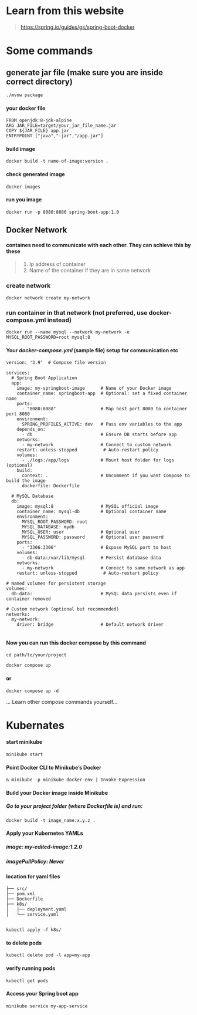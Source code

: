 # Learn from this website
>https://spring.io/guides/gs/spring-boot-docker
# Some commands
## generate jar file (make sure you are inside correct directory)
```
./mvnw package
```
#### your docker file
```
FROM openjdk:8-jdk-alpine
ARG JAR_FILE=target/your_jar_file_name.jar
COPY ${JAR_FILE} app.jar
ENTRYPOINT ["java","-jar","/app.jar"]
```
#### build image 
```
docker build -t name-of-image:version .
```

#### check generated image
```declarative
docker images

```
#### run you image
```declarative
docker run -p 8080:8080 spring-boot-app:1.0

```
## Docker Network
#### containes need to communicate with each other. They can achieve this by these
> 1. Ip address of container
> 2. Name of the container if they are in same network
### create network
```declarative
docker network create my-network
```
### run container in that network (not preferred, use docker-compose.yml instead)
```docker run --name springboot --network my-network my-springboot-image
docker run --name mysql --network my-network -e MYSQL_ROOT_PASSWORD=root mysql:8
```
#### Your _docker-compose.yml_ (sample file) setup for communication etc
```
version: '3.9'  # Compose file version

services:
  # Spring Boot Application
  app:
    image: my-springboot-image      # Name of your Docker image
    container_name: springboot-app  # Optional: set a fixed container name
    ports:
      - "8080:8080"                 # Map host port 8080 to container port 8080
    environment:
      SPRING_PROFILES_ACTIVE: dev   # Pass env variables to the app
    depends_on:
      - db                          # Ensure DB starts before app
    networks:
      - my-network                  # Connect to custom network
    restart: unless-stopped          # Auto-restart policy
    volumes:
      - ./logs:/app/logs            # Mount host folder for logs (optional)
    build:
      context: .                    # Uncomment if you want Compose to build the image
      dockerfile: Dockerfile

  # MySQL Database
  db:
    image: mysql:8                  # MySQL official image
    container_name: mysql-db        # Optional container name
    environment:
      MYSQL_ROOT_PASSWORD: root
      MYSQL_DATABASE: mydb
      MYSQL_USER: user              # Optional user
      MYSQL_PASSWORD: password      # Optional user password
    ports:
      - "3306:3306"                 # Expose MySQL port to host
    volumes:
      - db-data:/var/lib/mysql      # Persist database data
    networks:
      - my-network                  # Connect to same network as app
    restart: unless-stopped          # Auto-restart policy

# Named volumes for persistent storage
volumes:
  db-data:                          # MySQL data persists even if container removed

# Custom network (optional but recommended)
networks:
  my-network:
    driver: bridge                  # Default network driver


```
#### Now you can run this docker compose by this command
```
cd path/to/your/project
```
```
docker compose up

```
#### or
```
docker compose up -d

```
... Learn other compose commands yourself...


# Kubernates
#### start minikube
```
minikube start
```
#### Point Docker CLI to Minikube’s Docker
```
& minikube -p minikube docker-env | Invoke-Expression

```
#### Build your Docker image inside Minikube
##### Go to your project folder (where Dockerfile is) and run:
```
docker build -t image_name:x.y.z .

```
#### Apply your Kubernetes YAMLs
##### image: my-edited-image:1.2.0
##### imagePullPolicy: Never
#### location for yaml files

```spring-boot-project/
├── src/
├── pom.xml
├── Dockerfile
├── k8s/
│   ├── deployment.yaml
│   └── service.yaml


```

```
kubectl apply -f k8s/

```
#### to delete pods
```
kubectl delete pod -l app=my-app

```
#### verify running pods
```
kubectl get pods

```
#### Access your Spring boot app
```
minikube service my-app-service

```
